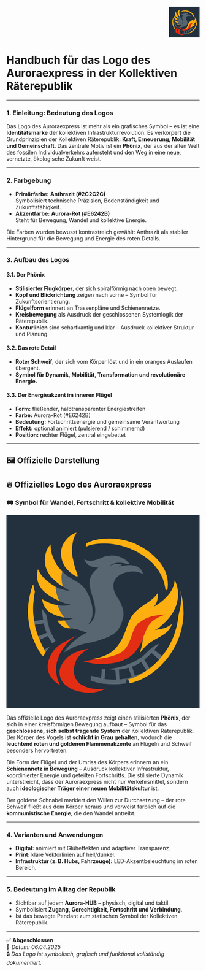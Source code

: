 <p align="right">
  <img src="./Auroraexpress_Boden_Logo.png" alt="Auroraexpress Logo" height="80">
</p>

<!--
Autor: Fabio Weidner
Version: 1.0
Sektion: Infrastruktur – Auroraexpress
Veröffentlichung: April 2025
-->

# Handbuch für das Logo des Auroraexpress in der Kollektiven Räterepublik

---

### 1. Einleitung: Bedeutung des Logos

Das Logo des Auroraexpress ist mehr als ein grafisches Symbol – es ist eine **Identitätsmarke** der kollektiven Infrastrukturrevolution. Es verkörpert die Grundprinzipien der Kollektiven Räterepublik: **Kraft, Erneuerung, Mobilität und Gemeinschaft**. Das zentrale Motiv ist ein **Phönix**, der aus der alten Welt des fossilen Individualverkehrs aufersteht und den Weg in eine neue, vernetzte, ökologische Zukunft weist.

---

### 2. Farbgebung

- **Primärfarbe:** **Anthrazit (#2C2C2C)**  
  Symbolisiert technische Präzision, Bodenständigkeit und Zukunftsfähigkeit.
- **Akzentfarbe:** **Aurora-Rot (#E6242B)**  
  Steht für Bewegung, Wandel und kollektive Energie.

Die Farben wurden bewusst kontrastreich gewählt: Anthrazit als stabiler Hintergrund für die Bewegung und Energie des roten Details.

---

### 3. Aufbau des Logos

#### 3.1. Der Phönix
- **Stilisierter Flugkörper**, der sich spiralförmig nach oben bewegt.
- **Kopf und Blickrichtung** zeigen nach vorne – Symbol für Zukunftsorientierung.
- **Flügelform** erinnert an Trassenpläne und Schienennetze.
- **Kreisbewegung** als Ausdruck der geschlossenen Systemlogik der Räterepublik.
- **Konturlinien** sind scharfkantig und klar – Ausdruck kollektiver Struktur und Planung.

#### 3.2. Das rote Detail
- **Roter Schweif**, der sich vom Körper löst und in ein oranges Auslaufen übergeht.
- **Symbol für Dynamik, Mobilität, Transformation und revolutionäre Energie.**

#### 3.3. Der Energieakzent im inneren Flügel
- **Form:** fließender, halbtransparenter Energiestreifen
- **Farbe:** Aurora-Rot (#E6242B)
- **Bedeutung:** Fortschrittsenergie und gemeinsame Verantwortung
- **Effekt:** optional animiert (pulsierend / schimmernd)
- **Position:** rechter Flügel, zentral eingebettet

---

## 🖼️ Offizielle Darstellung

## 🔥 Offizielles Logo des Auroraexpress

### 🛤️ Symbol für Wandel, Fortschritt & kollektive Mobilität

![Auroraexpress Bodenlogo](./Auroraexpress_Boden_Logo.png)

Das offizielle Logo des Auroraexpress zeigt einen stilisierten **Phönix**, der sich in einer kreisförmigen Bewegung aufbaut – Symbol für das **geschlossene, sich selbst tragende System** der Kollektiven Räterepublik. Der Körper des Vogels ist **schlicht in Grau gehalten**, wodurch die **leuchtend roten und goldenen Flammenakzente** an Flügeln und Schweif besonders hervortreten.

Die Form der Flügel und der Umriss des Körpers erinnern an ein **Schienennetz in Bewegung** – Ausdruck kollektiver Infrastruktur, koordinierter Energie und geteilten Fortschritts. Die stilisierte Dynamik unterstreicht, dass der Auroraexpress nicht nur Verkehrsmittel, sondern auch **ideologischer Träger einer neuen Mobilitätskultur** ist.

Der goldene Schnabel markiert den Willen zur Durchsetzung – der rote Schweif fließt aus dem Körper heraus und verweist farblich auf die **kommunistische Energie**, die den Wandel antreibt.

---

### 4. Varianten und Anwendungen

- **Digital:** animiert mit Glüheffekten und adaptiver Transparenz.
- **Print:** klare Vektorlinien auf hell/dunkel.
- **Infrastruktur (z. B. Hubs, Fahrzeuge):** LED-Akzentbeleuchtung im roten Bereich.

---

### 5. Bedeutung im Alltag der Republik

- Sichtbar auf jedem **Aurora-HUB** – physisch, digital und taktil.
- Symbolisiert **Zugang, Gerechtigkeit, Fortschritt und Verbindung**.
- Ist das bewegte Pendant zum statischen Symbol der Kollektiven Räterepublik.

---

✅ **Abgeschlossen**  
📅 *Datum: 06.04.2025*  
🔒 *Das Logo ist symbolisch, grafisch und funktional vollständig dokumentiert.*
